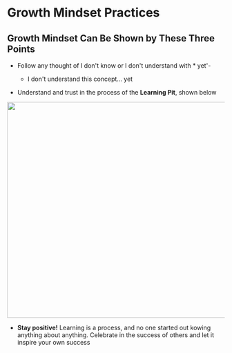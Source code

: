# **Growth Mindset Practices**

## Growth Mindset Can Be Shown by These Three Points

- Follow any thought of I don't know or I don't understand with * yet'-
  - I don't understand this concept... yet

- Understand and trust in the process of the **Learning Pit**, shown below

 <img src="https://3.bp.blogspot.com/-drleLXFA3RM/VwTX1PgHhJI/AAAAAAAAAKU/FeBoG7dzJ7UWQvo46ZdPwTBt8b5Eg-IDw/s1600/Screen%2BShot%2B2016-04-06%2Bat%2B9.32.38%2BPM.png" height="500" width="700"/>

- **Stay positive!** Learning is a process, and no one started out kowing anything about anything. Celebrate in the success of others and let it inspire your own success
